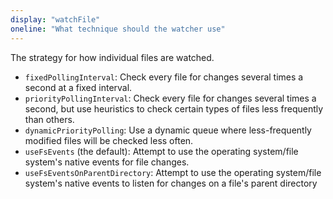 ```yaml
---
display: "watchFile"
oneline: "What technique should the watcher use"
---
```


The strategy for how individual files are watched.

- `fixedPollingInterval`: Check every file for changes several times a second at a fixed interval.
- `priorityPollingInterval`: Check every file for changes several times a second, but use heuristics to check certain types of files less frequently than others.
- `dynamicPriorityPolling`: Use a dynamic queue where less-frequently modified files will be checked less often.
- `useFsEvents` (the default): Attempt to use the operating system/file system's native events for file changes.
- `useFsEventsOnParentDirectory`: Attempt to use the operating system/file system's native events to listen for changes on a file's parent directory
